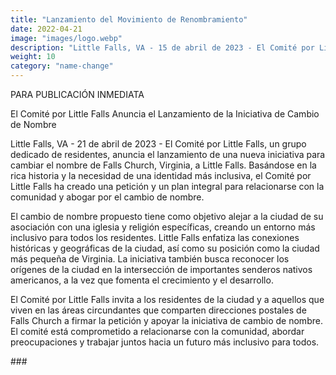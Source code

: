```yaml
---
title: "Lanzamiento del Movimiento de Renombramiento"
date: 2022-04-21
image: "images/logo.webp"
description: "Little Falls, VA - 15 de abril de 2023 - El Comité por Little Falls, un grupo dedicado de residentes, anuncia el lanzamiento de una nueva iniciativa para cambiar el nombre de Falls Church, Virginia, a Little Falls."
weight: 10
category: "name-change"
---
```


PARA PUBLICACIÓN INMEDIATA

El Comité por Little Falls Anuncia el Lanzamiento de la Iniciativa de Cambio de Nombre

Little Falls, VA - 21 de abril de 2023 - El Comité por Little Falls, un grupo dedicado de residentes, anuncia el lanzamiento de una nueva iniciativa para cambiar el nombre de Falls Church, Virginia, a Little Falls. Basándose en la rica historia y la necesidad de una identidad más inclusiva, el Comité por Little Falls ha creado una petición y un plan integral para relacionarse con la comunidad y abogar por el cambio de nombre.

El cambio de nombre propuesto tiene como objetivo alejar a la ciudad de su asociación con una iglesia y religión específicas, creando un entorno más inclusivo para todos los residentes. Little Falls enfatiza las conexiones históricas y geográficas de la ciudad, así como su posición como la ciudad más pequeña de Virginia. La iniciativa también busca reconocer los orígenes de la ciudad en la intersección de importantes senderos nativos americanos, a la vez que fomenta el crecimiento y el desarrollo.

El Comité por Little Falls invita a los residentes de la ciudad y a aquellos que viven en las áreas circundantes que comparten direcciones postales de Falls Church a firmar la petición y apoyar la iniciativa de cambio de nombre. El comité está comprometido a relacionarse con la comunidad, abordar preocupaciones y trabajar juntos hacia un futuro más inclusivo para todos.

\#\#\#
